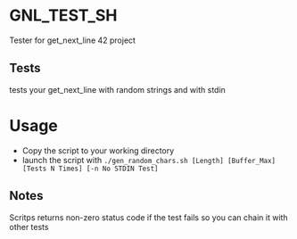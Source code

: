 # GNL_TEST_SH
Tester for get_next_line 42 project
## Tests
tests your get_next_line with random strings and with stdin 
# Usage
- Copy the script to your working directory
- launch the script with `./gen_random_chars.sh [Length] [Buffer_Max] [Tests N Times] [-n No STDIN Test]`
## Notes
Scritps returns non-zero status code if the test fails so you can chain it with other tests

